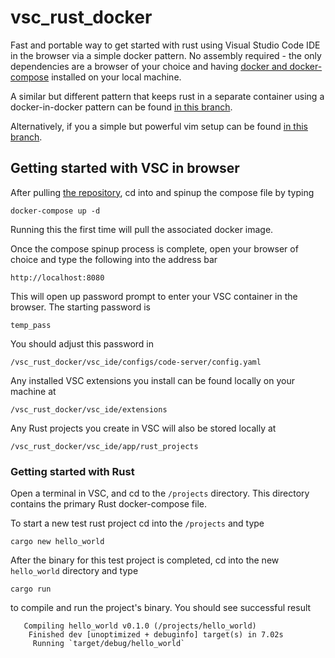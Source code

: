 # vsc_rust_docker

Fast and portable way to get started with rust using Visual Studio Code IDE in the browser via a simple docker pattern.  No assembly required - the only dependencies are a browser of your choice and having [docker and docker-compose](https://docs.docker.com/compose/install/) installed on your local machine.

A similar but different pattern that keeps rust in a separate container using a docker-in-docker pattern can be found [in this branch](https://github.com/jermwatt/vsc_rust_docker/tree/docker-in-docker).

Alternatively, if you a simple but powerful vim setup can be found [in this branch](https://github.com/jermwatt/vsc_rust_docker/tree/vim_zsh).

## Getting started with VSC in browser

After pulling [the repository](https://github.com/jermwatt/vsc_rust_docker), cd into and spinup the compose file by typing

```docker-compose up -d```

Running this the first time will pull the associated docker image.

Once the compose spinup process is complete, open your browser of choice and type the following into the address bar

```http://localhost:8080```

This will open up password prompt to enter your VSC container in the browser.  The starting password is 

```temp_pass```

You should adjust this password in 

```/vsc_rust_docker/vsc_ide/configs/code-server/config.yaml```

Any installed VSC extensions you install can be found locally on your machine at

```/vsc_rust_docker/vsc_ide/extensions```

Any Rust projects you create in VSC will also be stored locally at 

```/vsc_rust_docker/vsc_ide/app/rust_projects```



### Getting started with Rust 

Open a terminal in VSC, and cd to the `/projects` directory.  This directory contains the primary Rust docker-compose file.

To start a new test rust project cd into the `/projects` and type

`cargo new hello_world`

After the binary for this test project is completed, cd into the new `hello_world` directory and type

`cargo run`

to compile and run the project's binary.  You should see successful result

```
   Compiling hello_world v0.1.0 (/projects/hello_world)
    Finished dev [unoptimized + debuginfo] target(s) in 7.02s
     Running `target/debug/hello_world`
```
